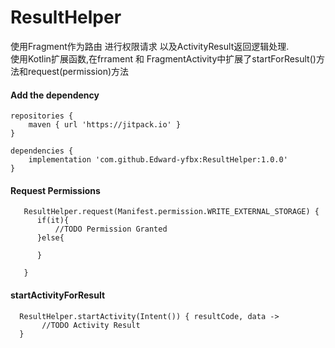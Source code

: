 # ResultHelper

使用Fragment作为路由 进行权限请求 以及ActivityResult返回逻辑处理.  
使用Kotlin扩展函数,在frrament 和 FragmentActivity中扩展了startForResult()方法和request(permission)方法

#### Add the dependency
```
repositories {
	maven { url 'https://jitpack.io' }
}
```

```
dependencies {
	implementation 'com.github.Edward-yfbx:ResultHelper:1.0.0'
}
```

#### Request Permissions
```
   ResultHelper.request(Manifest.permission.WRITE_EXTERNAL_STORAGE) {
      if(it){
          //TODO Permission Granted
      }else{

      }

   }

```

#### startActivityForResult
```
  ResultHelper.startActivity(Intent()) { resultCode, data ->
       //TODO Activity Result
  }
```
